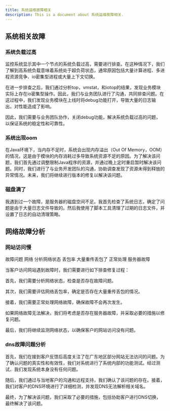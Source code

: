 ```yaml
---
title: 系统运维故障相关
description: This is a document about 系统运维故障相关.
---
```


## **系统相关故障**

### **系统负载过高**

监控系统显示其中一个节点的系统负载过高，需要进行排查。在这种情况下，我们了解到高系统负载意味着系统处于超负荷状态，通常原因包括大量计算进程、多进程资源竞争、io密集型进程或大量上下文切换。

在进一步排查之后，我们通过分析top，vmstat，和iotop的结果，发现业务模块实际上存在io密集型操作。因此，我们与业务团队进行了沟通，共同排查问题。在这过程中，我们发现业务模块在上线时将debug功能打开，导致大量的日志输出，对性能造成了影响。

因此，我们需要与业务团队协作，关闭debug功能，解决系统负载过高的问题，以保证系统的稳定性和可靠性。

### **系统出现oom**

在Java环境下，当内存不足时，系统会出现内存溢出（Out Of Memory，OOM）的情况，这是由于模块的内存消耗过多导致系统资源不足的原因。为了解决该问题，我们首先通过调整限制Java程序的资源，并通过晚上定时重启暂时解决该问题。同时，我们进行了与业务开发团队的沟通，协助调查发现了资源未得到释放的异常情况。未来，我们将继续进行版本的修复以解决该问题。

### **磁盘满了**

我遇到过一个故障，是服务器的磁盘空间不足。我首先检查了系统日志，确定了问题是由于大量日志文件导致的。然后我使用了脚本工具清理了过期的日志文件，并设置了日志的自动清理策略。

## **网络故障分析**

### **网站访问慢**

故障问题  网络 分析网络状态 丢包率 大量重传丢包了 正常处理 服务器故障

当客户访问网站遇到故障时，我们需要进行如下排查修复过程：

首先，我们需要分析网络状态，检查是否存在故障问题。

其次，我们需要评估网络丢包率，确定是否存在大量重传丢包的情况。

接着，我们需要正常处理网络故障，确保故障不会再次发生。

如果网络故障无法解决，我们将考虑是否存在服务器故障，并采取必要的措施以修复问题。

最后，我们将继续监测网络状态，以确保客户的网站访问没有问题。

### **dns故障问题分析**

首先，我们在接到客户反馈后高度关注了在广东地区部分网站无法访问的问题。为了确认问题的真实性和有效性，我们对系统进行了系统内部的功能测试。经过测试，我们发现系统本身没有任何问题。

随后，我们通过与当地客户的沟通和远程支持，我们确认了该问题的存在。接着，我们对客户的DNS环境进行了详细检测，并发现DNS无法解析相关域名。

最终，为了解决该问题，我们采取了必要的措施，包括协助客户进行DNS切换，最终解决了该问题。